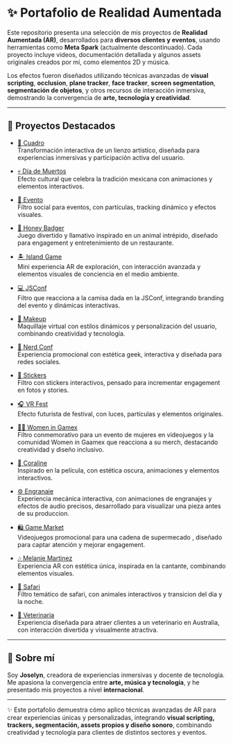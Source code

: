 # ✨ Portafolio de Realidad Aumentada

Este repositorio presenta una selección de mis proyectos de **Realidad Aumentada (AR)**, desarrollados para **diversos clientes y eventos**, usando herramientas como **Meta Spark** (actualmente descontinuado).
Cada proyecto incluye videos, documentación detallada y algunos assets originales creados por mí, como elementos 2D y música.

Los efectos fueron diseñados utilizando técnicas avanzadas de **visual scripting**, **occlusion**, **plane tracker**, **face tracker**, **screen segmentation**, **segmentación de objetos**, y otros recursos de interacción inmersiva, demostrando la convergencia de **arte, tecnología y creatividad**.

---

## 📂 Proyectos Destacados

- [🎨 Cuadro](./Cuadro/README.md)  
  Transformación interactiva de un lienzo artístico, diseñada para experiencias inmersivas y participación activa del usuario.

- [💀 Día de Muertos](./Dia%20de%20muertos/README.md)  
  Efecto cultural que celebra la tradición mexicana con animaciones y elementos interactivos.

- [🎉 Evento](./Evento/README.md)  
  Filtro social para eventos, con partículas, tracking dinámico y efectos visuales.

- [🦡 Honey Badger](./Honey%20Badger/README.md)  
  Juego divertido y llamativo inspirado en un animal intrépido, diseñado para engagement y entretenimiento de un restaurante.

- [🏝️ Island Game](./Island%20Game/README.md)  
  Mini experiencia AR de exploración, con interacción avanzada y elementos visuales de conciencia en el medio ambiente.

- [💻 JSConf](./JSConf/README.md)  
  Filtro que reacciona a la camisa dada en la JSConf, integrando branding del evento y dinámicas interactivas.

- [💄 Makeup](./Makeup/README.md)  
  Maquillaje virtual con estilos dinámicos y personalización del usuario, combinando creatividad y tecnología.

- [🎤 Nerd Conf](./Nerd%20conf/README.md)  
  Experiencia promocional con estética geek, interactiva y diseñada para redes sociales.

- [🌟 Stickers](./Stickers/README.md)  
  Filtro con stickers interactivos, pensado para incrementar engagement en fotos y stories.

- [🎧 VR Fest](./VR%20Fest/README.md)  
  Efecto futurista de festival, con luces, partículas y elementos originales.

- [👩‍💻 Women in Gamex](./Women%20in%20Gamex/README.md)  
  Filtro conmemorativo para un evento de mujeres en videojuegos y la comunidad Women in Gaamex que reacciona a su merch, destacando creatividad y diseño inclusivo.
 
- [🖤 Coraline](./coraline/README.md)  
  Inspirado en la película, con estética oscura, animaciones y elementos interactivos.

- [⚙️ Engranaje](./engranaje/README.md)  
  Experiencia mecánica interactiva, con animaciones de engranajes y efectos de audio precisos, desarrollado para visualizar una pieza antes de su produccion.

- [🛍️ Game Market](./game%20market/README.md)  
  Videojuegos promocional para una cadena de supermecado , diseñado para captar atención y mejorar engagement.

- [🎶 Melanie Martinez](./melanie%20martinez/README.md)  
  Experiencia AR con estética única, inspirada en la cantante, combinando elementos visuales.

- [🦁 Safari](./safari/README.md)  
  Filtro temático de safari, con animales interactivos y transicion del dia y la noche.

- [🐾 Veterinaria](./veterinaria/README.md)  
  Experiencia diseñada para atraer clientes a un veterinario en Australia, con interacción divertida y visualmente atractiva.

---

## 🚀 Sobre mí
Soy **Joselyn**, creadora de experiencias inmersivas y docente de tecnología. Me apasiona la convergencia entre **arte, música y tecnología**, y he presentado mis proyectos a nivel **internacional**.  

---

✨ Este portafolio demuestra cómo aplico técnicas avanzadas de AR para crear experiencias únicas y personalizadas, integrando **visual scripting, trackers, segmentación, assets propios y diseño sonoro**, combinando creatividad y tecnología para clientes de distintos sectores y eventos.

